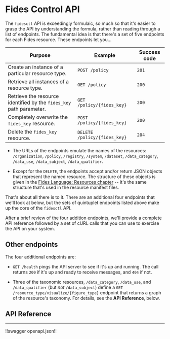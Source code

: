 # Fides Control API

The `fidesctl` API is exceedingly formulaic, so much so that it's easier to grasp the API by understanding the formula, rather than reading through a list of endpoints. The fundamental idea is that there's a set of five endpoints for each Fides resource. These endpoints let you...

| Purpose | Example | Success code |
| --- | --- | --- |
| Create an instance of a particular resource type. | `POST /policy` | `201` |
| Retrieve all instances of a resource type. | `GET /policy` | `200` |
| Retrieve the resource identified by the `fides_key` path parameter. |`GET /policy/{fides_key}` | `200`|
| Completely overwrite the `fides_key` resource.  |`POST /policy/{fides_key}`| `200` |
| Delete the `fides_key` resource. | `DELETE /policy/{fides_key}`| `204`|

* The URLs of the endpoints emulate the names of the resources: `/organization`, `/policy`, `/registry`, `/system`, `/dataset`, `/data_category`, `/data_use`, `/data_subject`, `/data_qualifier`.

* Except for the `DELETE`, the endpoints accept and/or return JSON objects that represent the named resource. The structure of these objects is given in the [Fides Language: Resources chapter](../language/resources.html) -- it's the same structure that's used in the resource manifest files. 

That's about all there is to it. There are an additional four endpoints that we'll look at below, but the sets of quintuplet endpoints listed above make up the core of the `fidesctl` API. 

After a brief review of the four addition endpoints, we'll provide a complete API reference followed by a set of cURL calls that you can use to exercise the API on your system.


## Other endpoints

The four additional endpoints are:

* `GET /health` pings the API server to see if it's up and running. The call returns `200` if it's up and ready to receive messages, and `404` if not.

* Three of the taxonomic resources, `/data_category`, `/data_use`, and `/data_qualifier` (but  _not_ `/data_subject`) define a `GET /resource_type/visualize/{figure_type}` endpoint that returns a graph of the resource's taxonomy.  For details, see the **API Reference**, below.


## API Reference
---
!!swagger openapi.json!!




